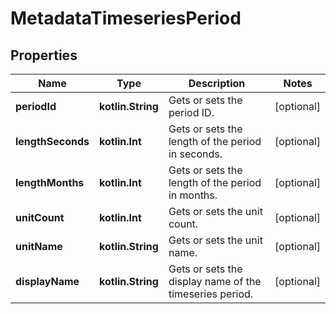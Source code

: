 
# MetadataTimeseriesPeriod

## Properties
| Name | Type | Description | Notes |
| ------------ | ------------- | ------------- | ------------- |
| **periodId** | **kotlin.String** | Gets or sets the period ID. |  [optional] |
| **lengthSeconds** | **kotlin.Int** | Gets or sets the length of the period in seconds. |  [optional] |
| **lengthMonths** | **kotlin.Int** | Gets or sets the length of the period in months. |  [optional] |
| **unitCount** | **kotlin.Int** | Gets or sets the unit count. |  [optional] |
| **unitName** | **kotlin.String** | Gets or sets the unit name. |  [optional] |
| **displayName** | **kotlin.String** | Gets or sets the display name of the timeseries period. |  [optional] |



